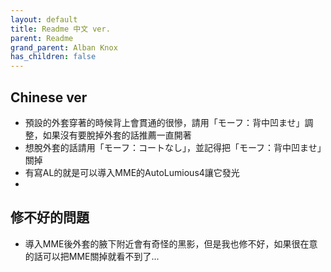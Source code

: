 ```yaml
---
layout: default
title: Readme 中文 ver.
parent: Readme
grand_parent: Alban Knox
has_children: false
---
```


## Chinese ver
- 預設的外套穿著的時候背上會貫通的很慘，請用「モーフ：背中凹ませ」調整，如果沒有要脫掉外套的話推薦一直開著
- 想脫外套的話請用「モーフ：コートなし」，並記得把「モーフ：背中凹ませ」關掉
- 有寫AL的就是可以導入MME的AutoLumious4讓它發光
- 
## 修不好的問題
- 導入MME後外套的腋下附近會有奇怪的黑影，但是我也修不好，如果很在意的話可以把MME關掉就看不到了...
